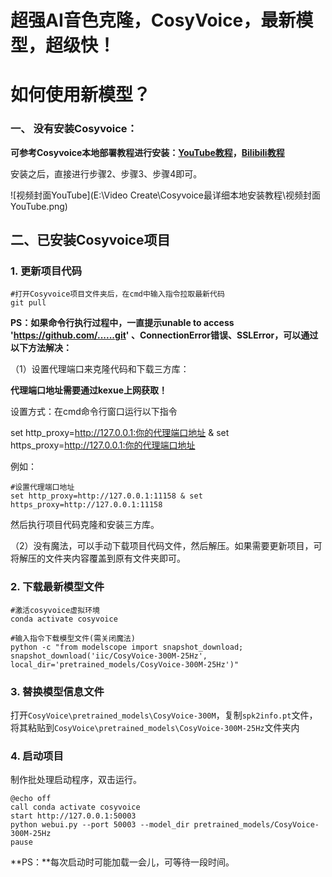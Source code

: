

# 超强AI音色克隆，CosyVoice，最新模型，超级快！



# 如何使用新模型？

### 一、 没有安装Cosyvoice：

**可参考Cosyvoice本地部署教程进行安装：[YouTube教程](https://www.youtube.com/watch?v=SMpGpDc0vHs&t=2s)，[Bilibili教程](https://www.bilibili.com/video/BV14S421R76v/?vd_source=6c8b8679b818b05d24c65f49a65eb994)**

安装之后，直接进行步骤2、步骤3、步骤4即可。

![视频封面YouTube](E:\Video Create\Cosyvoice最详细本地安装教程\视频封面YouTube.png)

## 二、已安装Cosyvoice项目

### **1. 更新项目代码**

``` 
#打开Cosyvoice项目文件夹后，在cmd中输入指令拉取最新代码
git pull
```

**PS：如果命令行执行过程中，一直提示unable to access 'https://github.com/......git' 、ConnectionError错误、SSLError，可以通过以下方法解决：**

（1）设置代理端口来克隆代码和下载三方库：

**代理端口地址需要通过kexue上网获取！**

设置方式：在cmd命令行窗口运行以下指令

set http_proxy=http://127.0.0.1:你的代理端口地址 & set https_proxy=http://127.0.0.1:你的代理端口地址

例如：

```
#设置代理端口地址
set http_proxy=http://127.0.0.1:11158 & set https_proxy=http://127.0.0.1:11158
```

然后执行项目代码克隆和安装三方库。

（2）没有魔法，可以手动下载项目代码文件，然后解压。如果需要更新项目，可将解压的文件夹内容覆盖到原有文件夹即可。

### **2.** **下载最新模型文件**

```
#激活cosyvoice虚拟环境
conda activate cosyvoice

#输入指令下载模型文件(需关闭魔法)
python -c "from modelscope import snapshot_download; snapshot_download('iic/CosyVoice-300M-25Hz', local_dir='pretrained_models/CosyVoice-300M-25Hz')"
```

### **3. 替换模型信息文件**

打开`CosyVoice\pretrained_models\CosyVoice-300M`，复制`spk2info.pt`文件，将其粘贴到`CosyVoice\pretrained_models\CosyVoice-300M-25Hz`文件夹内

### 4. 启动项目

制作批处理启动程序，双击运行。

```
@echo off
call conda activate cosyvoice
start http://127.0.0.1:50003
python webui.py --port 50003 --model_dir pretrained_models/CosyVoice-300M-25Hz
pause
```

**PS：**每次启动时可能加载一会儿，可等待一段时间。